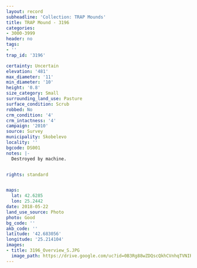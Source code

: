 ```yaml
---
layout: record
subheadline: 'Collection: TRAP Mounds'
title: TRAP Mound - 3196
categories:
- 3000-3999
header: no
tags:
- ''
trap_id: '3196'

certainty: Uncertain
elevation: '481'
max_diameter: '11'
min_diameter: '10'
height: '0.8'
size_category: Small
surrounding_land_use: Pasture
surface_condition: Scrub
robbed: No
crm_condition: '4'
crm_intactness: '4'
campaign: '2010'
source: Survey
municipality: Skobelevo
locality: ''
bgcode: DS001
notes: |-
  Destroyed by machine.


rights: standard


maps:
  lat: 42.6285
  lon: 25.2442
date: 2018-05-22
land_use_source: Photo
photo: Good
bg_code: ''
akb_code: ''
latitude: '42.683056'
longitude: '25.214104'
images:
- title: 3196_Overview_S.JPG
  image_path: https://drive.google.com/uc?id=0B3Rg88wZDQscQkhCVnhqTVNIRVk
---
```

